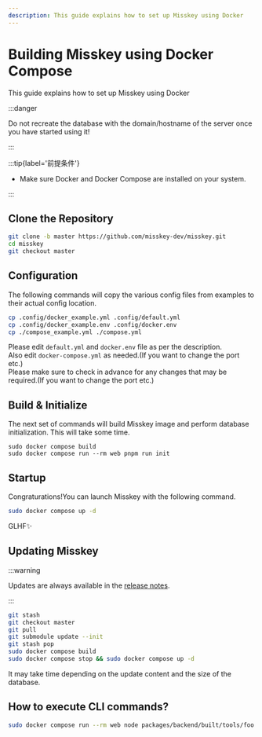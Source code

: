 ```yaml
---
description: This guide explains how to set up Misskey using Docker
---
```


# Building Misskey using Docker Compose

This guide explains how to set up Misskey using Docker

:::danger

Do not recreate the database with the domain/hostname of the server once you have started using it!

:::

:::tip{label='前提条件'}

- Make sure Docker and Docker Compose are installed on your system.

:::

## Clone the Repository

```sh
git clone -b master https://github.com/misskey-dev/misskey.git
cd misskey
git checkout master
```

## Configuration

The following commands will copy the various config files from examples to their actual config location.

```sh
cp .config/docker_example.yml .config/default.yml
cp .config/docker_example.env .config/docker.env
cp ./compose_example.yml ./compose.yml
```

Please edit `default.yml` and `docker.env` file as per the description.\
Also edit `docker-compose.yml` as needed.(If you want to change the port etc.)\
Please make sure to check in advance for any changes that may be required.(If you want to change the port etc.)

## Build & Initialize

The next set of commands will build Misskey image and perform database initialization. This will take some time.

```shell
sudo docker compose build
sudo docker compose run --rm web pnpm run init
```

## Startup

Congraturations!You can launch Misskey with the following command.

```sh
sudo docker compose up -d
```

GLHF✨

## Updating Misskey

:::warning

Updates are always available in the [release notes](https://github.com/misskey-dev/misskey/blob/master/CHANGELOG.md).

:::

```sh
git stash
git checkout master
git pull
git submodule update --init
git stash pop
sudo docker compose build
sudo docker compose stop && sudo docker compose up -d
```

It may take time depending on the update content and the size of the database.

## How to execute CLI commands?

```sh
sudo docker compose run --rm web node packages/backend/built/tools/foo bar
```
